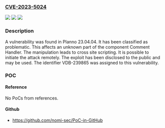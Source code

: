 ### [CVE-2023-5024](https://cve.mitre.org/cgi-bin/cvename.cgi?name=CVE-2023-5024)
![](https://img.shields.io/static/v1?label=Product&message=Planno&color=blue)
![](https://img.shields.io/static/v1?label=Version&message=%3D%2023.04.04%20&color=brighgreen)
![](https://img.shields.io/static/v1?label=Vulnerability&message=CWE-79%20Cross%20Site%20Scripting&color=brighgreen)

### Description

A vulnerability was found in Planno 23.04.04. It has been classified as problematic. This affects an unknown part of the component Comment Handler. The manipulation leads to cross site scripting. It is possible to initiate the attack remotely. The exploit has been disclosed to the public and may be used. The identifier VDB-239865 was assigned to this vulnerability.

### POC

#### Reference
No PoCs from references.

#### Github
- https://github.com/nomi-sec/PoC-in-GitHub

